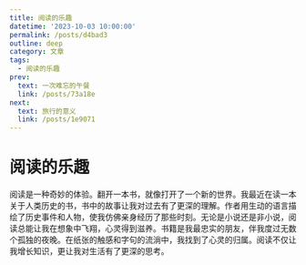 ```yaml
---
title: 阅读的乐趣
datetime: '2023-10-03 10:00:00'
permalink: /posts/d4bad3
outline: deep
category: 文章
tags:
  - 阅读的乐趣
prev:
  text: 一次难忘的午餐
  link: /posts/73a18e
next:
  text: 旅行的意义
  link: /posts/1e9071
---
```


# 阅读的乐趣

阅读是一种奇妙的体验。翻开一本书，就像打开了一个新的世界。我最近在读一本关于人类历史的书，书中的故事让我对过去有了更深的理解。作者用生动的语言描绘了历史事件和人物，使我仿佛亲身经历了那些时刻。无论是小说还是非小说，阅读总能让我在想象中飞翔，心灵得到滋养。书籍是我最忠实的朋友，伴我度过无数个孤独的夜晚。在纸张的触感和字句的流淌中，我找到了心灵的归属。阅读不仅让我增长知识，更让我对生活有了更深的思考。
